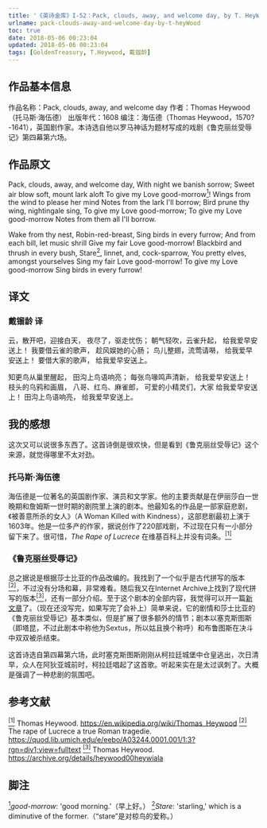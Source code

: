 ```yaml
---
title: '《英诗金库》I-52：Pack, clouds, away, and welcome day, by T. HeyWood'
urlname: pack-clouds-away-and-welcome-day-by-t-heyWood
toc: true
date: 2018-05-06 00:23:04
updated: 2018-05-06 00:23:04
tags: [GoldenTreasury, T.Heywood, 戴镏龄]
---
```


## 作品基本信息

作品名称：Pack, clouds, away, and welcome day
作者：Thomas Heywood（托马斯·海伍德）
出版年代：1608
编注：海伍德（Thomas Heywood，1570?-1641），英国剧作家。本诗选自他以罗马神话为题材写成的戏剧《鲁克丽丝受辱记》第四幕第六场。

## 作品原文

Pack, clouds, away, and welcome day,
With night we banish sorrow;
Sweet air blow soft, mount lark aloft
To give my Love good-morrow<a href="#note1" id="note1ref"><sup>1</sup></a>!
Wings from the wind to please her mind
Notes from the lark I'll borrow;
Bird prune thy wing, nightingale sing,
To give my Love good-morrow;
To give my Love good-morrow
Notes from them all I'll borrow.

Wake from thy nest, Robin-red-breast,
Sing birds in every furrow;
And from each bill, let music shrill
Give my fair Love good-morrow!
Blackbird and thrush in every bush,
Stare<a href="#note2" id="note2ref"><sup>2</sup></a>, linnet, and, cock-sparrow,
You pretty elves, amongst yourselves
Sing my fair Love good-morrow!
To give my Love good-morrow
Sing birds in every furrow!

## 译文
### 戴镏龄 译
云，散开吧，迎接白天，
夜尽了，驱走忧伤；
朝气轻吹，云雀升起，
给我爱早安送上！
我要借云雀的歌声，
趁风娱她的心肠；
鸟儿整翅，流莺请啭，
给我爱早安送上！
要借大家的歌声，
给我爱早安送上。

知更鸟从巢里醒起，
田沟上鸟语响亮；
每张鸟喙鸣声清新，
给我爱早安送上！
枝头的乌鸦和画眉，
八哥、红鸟、麻雀郎，
可爱的小精灵们，大家
给我爱早安送上！
田沟上鸟语响亮，
给我爱早安送上。

## 我的感想

这次又可以说很多东西了。这首诗倒是很欢快，但是看到《鲁克丽丝受辱记》这个来源，就觉得哪里不太对劲。

### 托马斯·海伍德

海伍德是一位著名的英国剧作家、演员和文学家。他的主要贡献是在伊丽莎白一世晚期和詹姆斯一世时期的剧院里上演的剧本。他最知名的作品是一部家庭悲剧，《被善意所杀的女人》（A Woman Killed with Kindness），这部悲剧最初上演于1603年。他是一位多产的作家，据说创作了220部戏剧，不过现在只有一小部分留下来了。很可惜，*The Rape of Lucrece* 在维基百科上并没有词条。<a href="#bib1" id="bib1ref"><sup>[1]</sup></a>

### 《鲁克丽丝受辱记》
总之据说是根据莎士比亚的作品改编的。我找到了一个似乎是古代拼写的版本<a href="#bib2" id="bib2ref"><sup>[2]</sup></a>，不过没有分场和幕，非常难看。随后我又在Internet Archive上找到了现代拼写的版本<a href="#bib3" id="bib3ref"><sup>[3]</sup></a>，还有一部分介绍。至于这个剧本的全部内容，我觉得可以开一篇[新文章](/post/the-rape-of-lucrece-by-t-heywood)了。（现在还没写完，如果写完了会补上）简单来说，它的剧情和莎士比亚的《鲁克丽丝受辱记》基本类似，但是扩展了很多额外的情节；剧本以塞克斯图斯（即塔昆，不过此剧本中称他为Sextus，所以姑且换个称呼）和布鲁图斯在决斗中双双被杀结束。

这首诗选自第四幕第六场，此时塞克斯图斯刚刚从柯拉廷城堡中仓皇逃出，次日清早，众人在阿狄亚城前时，柯拉廷唱起了这首歌。听起来实在是太过讽刺了。大概是强调了一种悲剧的氛围吧。

## 参考文献
<a id="bib1" href="#bib1ref"><sup>[1]</sup></a> Thomas Heywood. https://en.wikipedia.org/wiki/Thomas_Heywood
<a id="bib2" href="#bib2ref"><sup>[2]</sup></a> The rape of Lucrece a true Roman tragedie. https://quod.lib.umich.edu/e/eebo/A03244.0001.001/1:3?rgn=div1;view=fulltext
<a id="bib3" href="#bib2ref"><sup>[3]</sup></a> Thomas Heywood. https://archive.org/details/heywood00heywiala

## 脚注
<a id="note1" href="#note1ref"><sup>1</sup></a>*good-morrow*: 'good morning.'（早上好。）
<a id="note2" href="#note2ref"><sup>2</sup></a>*Stare*: 'starling,' which is a diminutive of the former.（“stare”是对椋鸟的爱称。）
